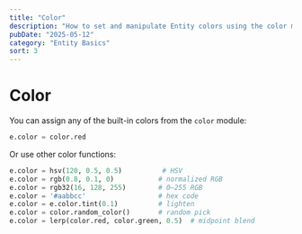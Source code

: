```yaml
---
title: "Color"
description: "How to set and manipulate Entity colors using the color module."
pubDate: "2025-05-12"
category: "Entity Basics"
sort: 3
---
```


# Color

You can assign any of the built-in colors from the `color` module:

```python
e.color = color.red
```

Or use other color functions:

```python
e.color = hsv(120, 0.5, 0.5)          # HSV
e.color = rgb(0.8, 0.1, 0)           # normalized RGB
e.color = rgb32(16, 128, 255)        # 0–255 RGB
e.color = '#aabbcc'                  # hex code
e.color = e.color.tint(0.1)          # lighten
e.color = color.random_color()       # random pick
e.color = lerp(color.red, color.green, 0.5)  # midpoint blend
```
